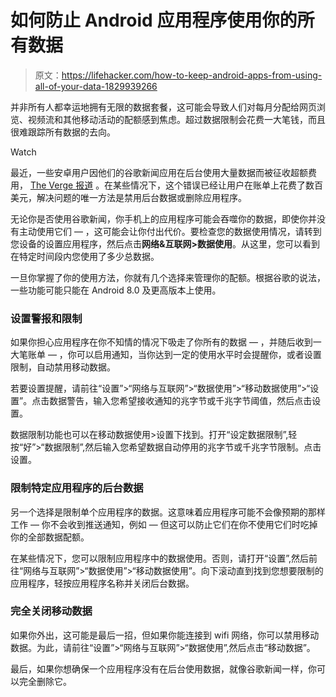 # 如何防止 Android 应用程序使用你的所有数据

> 原文：<https://lifehacker.com/how-to-keep-android-apps-from-using-all-of-your-data-1829939266>

并非所有人都幸运地拥有无限的数据套餐，这可能会导致人们对每月分配给网页浏览、视频流和其他移动活动的配额感到焦虑。超过数据限制会花费一大笔钱，而且很难跟踪所有数据的去向。

Watch

最近，一些安卓用户因他们的谷歌新闻应用在后台使用大量数据而被征收超额费用， [The Verge 报道](https://www.theverge.com/2018/10/22/18011028/google-news-app-bug-background-data-overage-charge) 。在某些情况下，这个错误已经让用户在账单上花费了数百美元，解决问题的唯一方法是禁用后台数据或删除应用程序。

无论你是否使用谷歌新闻，你手机上的应用程序可能会吞噬你的数据，即使你并没有主动使用它们 — ，这可能会让你付出代价。要检查您的数据使用情况，请转到您设备的设置应用程序，然后点击**网络&互联网>数据使用**。从这里，您可以看到在特定时间段内您使用了多少总数据。

一旦你掌握了你的使用方法，你就有几个选择来管理你的配额。根据谷歌的说法，一些功能可能只能在 Android 8.0 及更高版本上使用。

### 设置警报和限制

如果你担心应用程序在你不知情的情况下吸走了你所有的数据 — ，并随后收到一大笔账单 — ，你可以启用通知，当你达到一定的使用水平时会提醒你，或者设置限制，自动禁用移动数据。

若要设置提醒，请前往“设置”>“网络与互联网”>“数据使用”>“移动数据使用”>“设置”。点击数据警告，输入您希望接收通知的兆字节或千兆字节阈值，然后点击设置。

数据限制功能也可以在移动数据使用>设置下找到。打开“设定数据限制”,轻按“好”>“数据限制”,然后输入您希望数据自动停用的兆字节或千兆字节限制。点击设置。

### 限制特定应用程序的后台数据

另一个选择是限制单个应用程序的数据。这意味着应用程序可能不会像预期的那样工作 — 你不会收到推送通知，例如 — 但这可以防止它们在你不使用它们时吃掉你的全部数据配额。

在某些情况下，您可以限制应用程序中的数据使用。否则，请打开“设置”,然后前往“网络与互联网”>“数据使用”>“移动数据使用”。向下滚动直到找到您想要限制的应用程序，轻按应用程序名称并关闭后台数据。

### 完全关闭移动数据

如果你外出，这可能是最后一招，但如果你能连接到 wifi 网络，你可以禁用移动数据。为此，请前往“设置”>“网络与互联网”>“数据使用”,然后点击“移动数据”。

最后，如果你想确保一个应用程序没有在后台使用数据，就像谷歌新闻一样，你可以完全删除它。